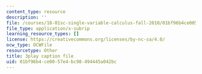 ```yaml
---
content_type: resource
description: ''
file: /courses/18-01sc-single-variable-calculus-fall-2010/01bf96b4ce0057e4bc98494445a042bc_XRkgBWbWvg4.vtt
file_type: application/x-subrip
learning_resource_types: []
license: https://creativecommons.org/licenses/by-nc-sa/4.0/
ocw_type: OCWFile
resourcetype: Other
title: 3play caption file
uid: 01bf96b4-ce00-57e4-bc98-494445a042bc
---
```

